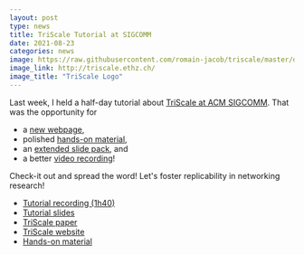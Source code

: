 ```yaml
---
layout: post
type: news
title: TriScale Tutorial at SIGCOMM
date: 2021-08-23
categories: news
image: https://raw.githubusercontent.com/romain-jacob/triscale/master/docs/assets/img/triscale_logo_vertical_border_color.svg
image_link: http://triscale.ethz.ch/
image_title: "TriScale Logo"
---
```


Last week, I held a half-day tutorial about [TriScale at ACM SIGCOMM](https://conferences.sigcomm.org/sigcomm/2021/triscale-tutorial.html). That was the opportunity for

- a [new webpage](http://triscale.ethz.ch/),
- polished [hands-on material](https://github.com/romain-jacob/triscale/blob/master/tutorial/README.md),
- an [extended slide pack](https://osf.io/9cvnd/), and
- a better [video recording](https://youtu.be/KVA0MZszI-4)!

Check-it out and spread the word! Let's foster replicability in networking research!

- [Tutorial recording (1h40)](https://youtu.be/KVA0MZszI-4)
- [Tutorial slides](https://osf.io/9cvnd/)
- [TriScale paper](https://doi.org/10.5281/zenodo.3464273)
- [TriScale website](http://triscale.ethz.ch/)
- [Hands-on material](https://github.com/romain-jacob/triscale/blob/master/tutorial/README.md)